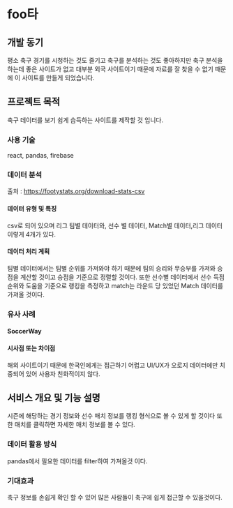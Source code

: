 # foo타

## 개발 동기
평소 축구 경기를 시청하는 것도 즐기고 축구를 분석하는 것도 좋아하지만 축구 분석을 하는데 좋은 사이트가 없고 대부분 외국 사이트이기 때문에 자료를 잘 찾을 수 없기 때문에 이 사이트를 만들게 되었습니다.

## 프로젝트 목적
축구 데이터를 보기 쉽게 습득하는 사이트를 제작할 것 입니다.

### 사용 기술
react, pandas, firebase

### 데이터 분석
출처 : https://footystats.org/download-stats-csv

#### 데이터 유형 및 특징
csv로 되어 있으며 리그 팀별 데이터와, 선수 별 데이터, Match별 데이터,리그 데이터 이렇게 4개가 있다.

#### 데이터 처리 계획
팀별 데이터에서는 팀별 순위를 가져와야 하기 때문에 팀의 승리와 무승부를 가져와 승점을 계산할 것이고 승점을 기준으로 정렬할 것이다. 또한 선수별 데이터에서 선수 득점 순위와 도움을 기준으로 랭킹을 측정하고 match는 라운드 당 있었던 Match 데이터를 가져올 것이다.

### 유사 사례
#### SoccerWay
#### 시사점 또는 차이점
해외 사이트이기 때문에 한국인에게는 접근하기 어렵고 UI/UX가 오로지 데이터에만 치중되어 있어 사용자 친화적이지 않다.

## 서비스 개요 및 기능 설명
시즌에 해당하는 경기 정보와 선수 매치 정보를 랭킹 형식으로 볼 수 있게 할 것이다 또한 매치를 클릭하면 자세한 매치 정보를 볼 수 있다.

### 데이터 활용 방식
pandas에서 필요한 데이터를 filter하여 가져올것 이다.

### 기대효과
축구 정보를 손쉽게 확인 할 수 있어 많은 사람들이 축구에 쉽게 접근할 수 있을것이다.


